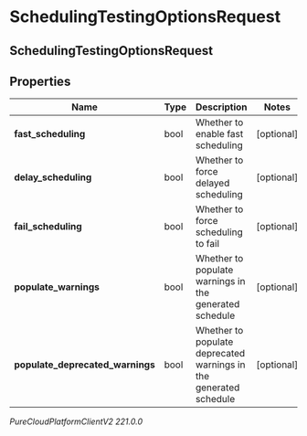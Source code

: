 # SchedulingTestingOptionsRequest

## SchedulingTestingOptionsRequest

## Properties

|Name | Type | Description | Notes|
|------------ | ------------- | ------------- | -------------|
| **fast_scheduling** | bool | Whether to enable fast scheduling | [optional] |
| **delay_scheduling** | bool | Whether to force delayed scheduling | [optional] |
| **fail_scheduling** | bool | Whether to force scheduling to fail | [optional] |
| **populate_warnings** | bool | Whether to populate warnings in the generated schedule | [optional] |
| **populate_deprecated_warnings** | bool | Whether to populate deprecated warnings in the generated schedule | [optional] |



_PureCloudPlatformClientV2 221.0.0_
